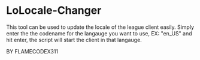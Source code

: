 # LoLocale-Changer

This tool can be used to update the locale of the league client easily.
Simply enter the the codename for the langauge you want to use,
EX: "en_US" and hit enter, the script will start the client in that
langauge.

BY FLAMECODEX311
